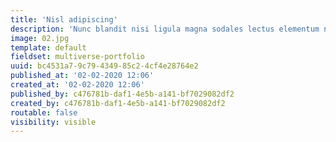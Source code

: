 ```yaml
---
title: 'Nisl adipiscing'
description: 'Nunc blandit nisi ligula magna sodales lectus elementum non. Integer id venenatis velit.'
image: 02.jpg
template: default
fieldset: multiverse-portfolio
uuid: bc4531a7-9c79-4349-85c2-4cf4e28764e2
published_at: '02-02-2020 12:06'
created_at: '02-02-2020 12:06'
published_by: c476781b-daf1-4e5b-a141-bf7029082df2
created_by: c476781b-daf1-4e5b-a141-bf7029082df2
routable: false
visibility: visible
---
```

